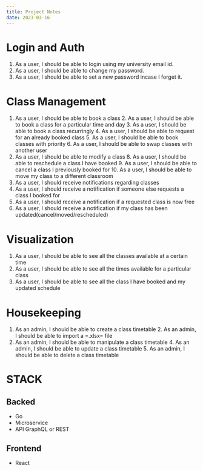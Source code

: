```yaml
---
title: Project Notes
date: 2023-03-16
---
```



# Login and Auth
1. As a user, I should be able to login using my university email id.
2. As a user, I should be able to change my password.
3. As a user, I should be able to set a new password incase I forget it.


# Class Management
1. As a user, I should be able to book a class
   2. As a user, I should be able to book a class for a particular time and day
   3. As a user, I should be able to book a class recurringly
   4. As a user, I should be able to request for an already booked class
   5. As a user, I should be able to book classes with priority
   6. As a user, I should be able to swap classes with another user
7. As a user, I should be able to modify a class
   8. As a user, I should be able to reschedule a class I have booked
   9. As a user, I should be able to cancel a class I previously booked for
   10. As a user, I should be able to move my class to a different classroom
11. As a user, I should receive notifications regarding  classes
   12. As a user, I should receive a notification if someone else requests a class I booked for
   13. As a user, I should receive a notification if a requested class is now free
   14. As a user, I should receive a notification if my class has been updated(cancel/moved/rescheduled)

# Visualization
1. As a user, I should be able to see all the classes available at a certain time
2. As a user, I should be able to see all the times available for a particular class
3. As a user, I should be able to see all the class I have booked and my updated schedule

# Housekeeping
1. As an admin, I should be able to create a class timetable
   2. As an admin, I should be able to import a =.xlsx= file
3. As an admin, I should be able to manipulate a class timetable
   4. As an admin, I should be able to update a class timetable
   5. As an admin, I should be able to delete a class timetable

# STACK

## Backed
- Go
- Microservice
- API GraphQL or REST

## Frontend
- React

